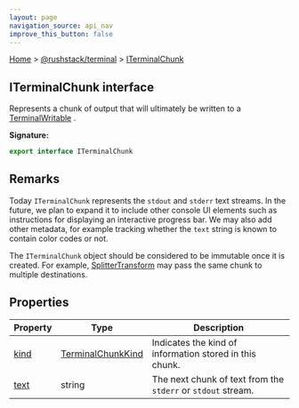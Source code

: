 ```yaml
---
layout: page
navigation_source: api_nav
improve_this_button: false
---
```



[Home](./index.md) &gt; [@rushstack/terminal](./terminal.md) &gt; [ITerminalChunk](./terminal.iterminalchunk.md)

## ITerminalChunk interface

Represents a chunk of output that will ultimately be written to a [TerminalWritable](./terminal.terminalwritable.md) .

<b>Signature:</b>

```typescript
export interface ITerminalChunk
```

## Remarks

Today `ITerminalChunk` represents the `stdout` and `stderr` text streams. In the future, we plan to expand it to include other console UI elements such as instructions for displaying an interactive progress bar. We may also add other metadata, for example tracking whether the `text` string is known to contain color codes or not.

The `ITerminalChunk` object should be considered to be immutable once it is created. For example, [SplitterTransform](./terminal.splittertransform.md) may pass the same chunk to multiple destinations.

## Properties

|  Property | Type | Description |
|  --- | --- | --- |
|  [kind](./terminal.iterminalchunk.kind.md) | [TerminalChunkKind](./terminal.terminalchunkkind.md) | Indicates the kind of information stored in this chunk. |
|  [text](./terminal.iterminalchunk.text.md) | string | The next chunk of text from the <code>stderr</code> or <code>stdout</code> stream. |
